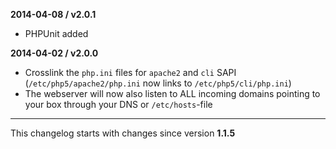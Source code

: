**2014-04-08 / v2.0.1**

- PHPUnit added


**2014-04-02 / v2.0.0**

- Crosslink the `php.ini` files for `apache2` and `cli` SAPI (`/etc/php5/apache2/php.ini` now links to `/etc/php5/cli/php.ini`)
- The webserver will now also listen to ALL incoming domains pointing to your box through your DNS or `/etc/hosts`-file

***

This changelog starts with changes since version **1.1.5**

